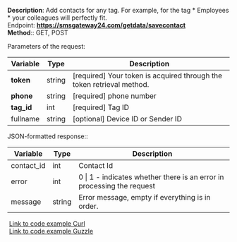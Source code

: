 
**Description**: Add contacts for any tag. For example, for the tag * Employees * your colleagues will perfectly fit.  
Endpoint: **https://smsgateway24.com/getdata/savecontact**  
**Method**:: GET, POST

Parameters of the request:

|Variable|Type|Description|
|---|---|---|
|**token**|string|[required] Your token is acquired through the token retrieval method.|
|**phone**|string|[required] phone number|
|**tag_id**|int|[required] Tag ID|
|fullname|string|[optional] Device ID or Sender ID|

  

JSON-formatted response::

|Variable|Type|Description|
|---|---|---|
|contact_id|int|Contact Id|
|error|int|0 \| 1 - indicates whether there is an error in processing the request|
|message|string|Error message, empty if everything is in order.|

 [Link to code example Curl](https://github.com/smsgateway24/phpexample/blob/master/src/curl/gettoken.php)  
 [Link to code example Guzzle](https://github.com/smsgateway24/phpexample/blob/master/src/guzzle/gettoken.php)
